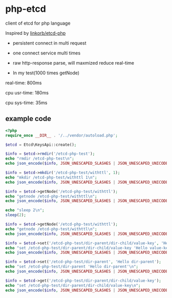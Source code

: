 # php-etcd

client of etcd for php language

Inspired by [linkorb/etcd-php](http://github.com/goosman-lei/etcd-php)

* persistent connect in multi request

* one connect service multi times

* raw http-response parse, will maxmized reduce real-time

* In my test(1000 times getNode)

real-time: 800ms

cpu usr-time: 180ms

cpu sys-time: 35ms

## example code

```php
<?php
require_once __DIR__ . '/../vendor/autoload.php';

$etcd = Etcd\KeysApi::create();

$info = $etcd->rmdir('/etcd-php-test');
echo "rmdir /etcd-php-test\n";
echo json_encode($info, JSON_UNESCAPED_SLASHES | JSON_UNESCAPED_UNICODE | JSON_PRETTY_PRINT) . "\n";

$info = $etcd->mkdir('/etcd-php-test/withttl', 1);
echo "mkdir /etcd-php-test/withttl 1\n";
echo json_encode($info, JSON_UNESCAPED_SLASHES | JSON_UNESCAPED_UNICODE | JSON_PRETTY_PRINT) . "\n";

$info = $etcd->getNode('/etcd-php-test/withttl');
echo "getnode /etcd-php-test/withttl\n";
echo json_encode($info, JSON_UNESCAPED_SLASHES | JSON_UNESCAPED_UNICODE | JSON_PRETTY_PRINT) . "\n";

echo "sleep 2\n";
sleep(2);

$info = $etcd->getNode('/etcd-php-test/withttl');
echo "getnode /etcd-php-test/withttl\n";
echo json_encode($info, JSON_UNESCAPED_SLASHES | JSON_UNESCAPED_UNICODE | JSON_PRETTY_PRINT) . "\n";

$info = $etcd->set('/etcd-php-test/dir-parent/dir-child/value-key', 'Hello value-key');
echo "set /etcd-php-test/dir-parent/dir-child/value-key 'Hello value-key'\n";
echo json_encode($info, JSON_UNESCAPED_SLASHES | JSON_UNESCAPED_UNICODE | JSON_PRETTY_PRINT) . "\n";

$info = $etcd->set('/etcd-php-test/dir-parent', 'Hello dir-parent');
echo "set /etcd-php-test/dir-parent 'Hello dir-parent'\n";
echo json_encode($info, JSON_UNESCAPED_SLASHES | JSON_UNESCAPED_UNICODE | JSON_PRETTY_PRINT) . "\n";

$info = $etcd->get('/etcd-php-test/dir-parent/dir-child/value-key');
echo "set /etcd-php-test/dir-parent/dir-child/value-key\n";
echo json_encode($info, JSON_UNESCAPED_SLASHES | JSON_UNESCAPED_UNICODE | JSON_PRETTY_PRINT) . "\n";
```
